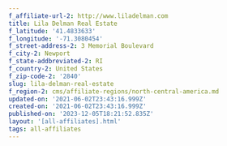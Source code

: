 ```yaml
---
f_affiliate-url-2: http://www.liladelman.com
title: Lila Delman Real Estate
f_latitude: '41.4833633'
f_longitude: '-71.3080454'
f_street-address-2: 3 Memorial Boulevard­
f_city-2: Newport­
f_state-addbreviated-2: RI­
f_country-2: United States
f_zip-code-2: '2840'
slug: lila-delman-real-estate
f_region-2: cms/affiliate-regions/north-central-america.md
updated-on: '2021-06-02T23:43:16.999Z'
created-on: '2021-06-02T23:43:16.999Z'
published-on: '2023-12-05T18:21:52.835Z'
layout: '[all-affiliates].html'
tags: all-affiliates
---
```



